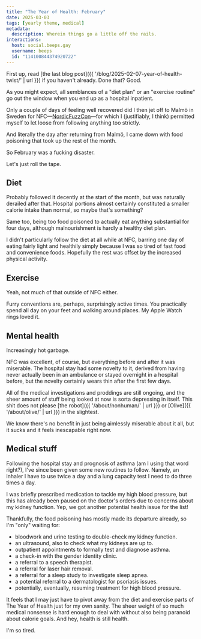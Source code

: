```yaml
---
title: "The Year of Health: February"
date: 2025-03-03
tags: [yearly theme, medical]
metadata:
  description: Wherein things go a little off the rails.
interactions:
  host: social.beeps.gay
  username: beeps
  id: "114100844374920722"
---
```


First up, read [the last blog post]({{ '/blog/2025-02-07-year-of-health-twist/' | url }}) if you haven't already. Done that? Good.

As you might expect, all semblances of a "diet plan" or an "exercise routine" go out the window when you end up as a hospital inpatient.

Only a couple of days of feeling well recovered did I then jet off to Malmö in Sweden for NFC—[NordicFuzzCon](https://nordicfuzzcon.org/)—for which I (justifiably, I think) permitted myself to let loose from following anything too strictly.

And literally the day after returning from Malmö, I came down with food poisoning that took up the rest of the month.

So February was a fucking disaster.

Let's just roll the tape.

## Diet

Probably followed it decently at the start of the month, but was naturally derailed after that. Hospital portions almost certainly constituted a smaller calorie intake than normal, so maybe that's something?

Same too, being too food poisoned to actually eat anything substantial for four days, although malnourishment is hardly a healthy diet plan.

I didn't particularly follow the diet at all while at NFC, barring one day of eating fairly light and healthily simply because I was so tired of fast food and convenience foods. Hopefully the rest was offset by the increased physical activity.

## Exercise

Yeah, not much of that outside of NFC either.

Furry conventions are, perhaps, surprisingly active times. You practically spend all day on your feet and walking around places. My Apple Watch rings loved it.

## Mental health

Increasingly hot garbage.

NFC was excellent, of course, but everything before and after it was miserable. The hospital stay had some novelty to it, derived from having never actually been in an ambulance or stayed overnight in a hospital before, but the novelty certainly wears thin after the first few days.

All of the medical investigations and proddings are still ongoing, and the sheer amount of stuff being looked at now is sorta depressing in itself. This shit does not please [the robot]({{ '/about/nonhuman/' | url }}) or [Olive]({{ '/about/olive/' | url }}) in the slightest.

We know there's no benefit in just being aimlessly miserable about it all, but it sucks and it feels inescapable right now.

## Medical stuff

Following the hospital stay and prognosis of asthma (am I using that word right?), I've since been given some new routines to follow. Namely, an inhaler I have to use twice a day and a lung capacity test I need to do three times a day.

I was briefly prescribed medication to tackle my high blood pressure, but this has already been paused on the doctor's orders due to concerns about my kidney function. Yep, we got another potential health issue for the list!

Thankfully, the food poisoning has mostly made its departure already, so I'm "only" waiting for:

- bloodwork and urine testing to double-check my kidney function.
- an ultrasound, also to check what my kidneys are up to.
- outpatient appointments to formally test and diagnose asthma.
- a check-in with the gender identity clinic.
- a referral to a speech therapist.
- a referral for laser hair removal.
- a referral for a sleep study to investigate sleep apnea.
- a potential referral to a dermatologist for psoriasis issues.
- potentially, eventually, resuming treatment for high blood pressure.

It feels that I may just have to pivot away from the diet and exercise parts of The Year of Health just for my own sanity. The sheer weight of so much medical nonsense is hard enough to deal with without also being paranoid about calorie goals. And hey, health is still health.

I'm so tired.

